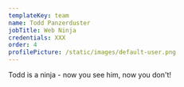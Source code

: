 ```yaml
---
templateKey: team
name: Todd Panzerduster
jobTitle: Web Ninja
credentials: XXX
order: 4
profilePicture: /static/images/default-user.png
---
```

Todd is a ninja - now you see him, now you don't!